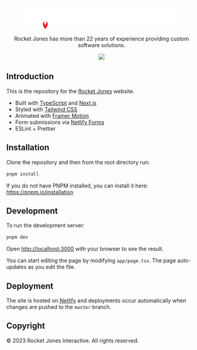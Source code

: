 <p align="center">
  <img src="https://raw.githubusercontent.com/rocketjonesinteractive/rocketjones-com/master/public/img/rocket-jones-logo-white.svg">
  <p align="center">Rocket Jones has more than 22 years of experience providing custom software solutions.</p>
  <p align="center">
  <a href="https://app.netlify.com/sites/rocketjones/deploys">
    <img src="https://api.netlify.com/api/v1/badges/b95270de-f877-4418-97b0-c66efd3b7c26/deploy-status" />
  </a>
</p>

## Introduction

This is the repository for the [Rocket Jones](https://rocketjones.com) website.

- Built with [TypeScript](https://www.typescriptlang.org/) and [Next.js](https://nextjs.org/)
- Styled with [Tailwind CSS](https://tailwindcss.com/)
- Animated with [Framer Motion](https://www.framer.com/motion/)
- Form submissions via [Netlify Forms](https://www.netlify.com/products/forms/)
- ESLint + Prettier 

## Installation
Clone the repository and then from the root directory run:

```bash
pnpm install
```

If you do not have PNPM installed, you can install it here: https://pnpm.io/installation

## Development

To run the development server:

```bash
pnpm dev
```

Open [http://localhost:3000](http://localhost:3000) with your browser to see the result. 

You can start editing the page by modifying `app/page.tsx`. The page auto-updates as you edit the file.

## Deployment

The site is hosted on [Netlify](https://netlify.com) and deployments occur automatically when changes are pushed to the `master` branch.

## Copyright
&copy; 2023 Rocket Jones Interactive. All rights reserved.